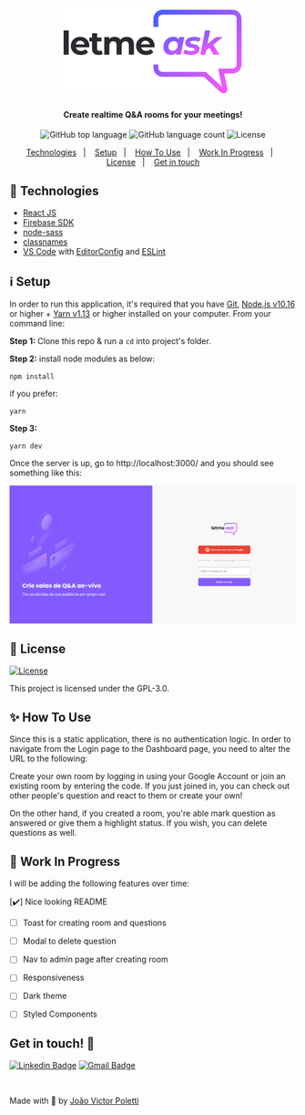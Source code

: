 <h1 align="center">
    <img alt="to-do" src="src/assets/images/logo.svg" />
</h1>

<h4 align="center">
  Create realtime Q&A rooms for your meetings!
</h4>
<p align="center">
  <img alt="GitHub top language" src="https://img.shields.io/github/languages/top/joao96/nlw-letmeask?style=flat-square">

  <img alt="GitHub language count" src="https://img.shields.io/github/languages/count/joao96/nlw-letmeask?style=flat-square">
  <img alt="License" src="https://img.shields.io/github/license/joao96/nlw-letmeask?style=flat-square">
</p>

<p align="center">
  <a href="#checkered_flag-technologies">Technologies</a>&nbsp;&nbsp;&nbsp;|&nbsp;&nbsp;&nbsp;
  <a href="#information_source-setup">Setup</a>&nbsp;&nbsp;&nbsp;|&nbsp;&nbsp;&nbsp;
  <a href="#sparkles-how-to-use">How To Use</a>&nbsp;&nbsp;&nbsp;|&nbsp;&nbsp;&nbsp;
  <a href="#construction-work-in-progress">Work In Progress</a>&nbsp;&nbsp;&nbsp;|&nbsp;&nbsp;&nbsp;
  <a href="#page_facing_up-license">License</a>&nbsp;&nbsp;&nbsp;|&nbsp;&nbsp;&nbsp;
  <a href="#get-in-touch-monocle_face">Get in touch</a>
</p>

## :checkered_flag: Technologies

- [React JS](https://pt-br.reactjs.org/docs/getting-started.html)
- [Firebase SDK](https://firebase.google.com/docs/web/setup?hl=pt-br)
- [node-sass](https://www.npmjs.com/package/node-sass)
- [classnames](https://github.com/JedWatson/classnames)
- [VS Code][vc] with [EditorConfig][vceditconfig] and [ESLint][vceslint]

## :information_source: Setup

In order to run this application, it's required that you have [Git](https://git-scm.com), [Node.js v10.16][nodejs] or higher + [Yarn v1.13][yarn] or higher installed on your computer. From your command line:

**Step 1:** Clone this repo & run a `cd` into project's folder.

**Step 2:** install node modules as below:

```
npm install
```

if you prefer:

```
yarn
```

**Step 3:**

```
yarn dev
```

Once the server is up, go to http://localhost:3000/ and you should see something like this:

<p align="center">
  <img src="src/assets/images/cover.png" alt="Initial page">
</p>

## :page_facing_up: License

<a href="https://github.com/joao96/the-simplest-todo/blob/main/LICENSE">
    <img alt="License" src="https://img.shields.io/github/license/joao96/nlw-letmeask?style=flat-square">
</a>

<br />

This project is licensed under the GPL-3.0.

## :sparkles: How To Use

Since this is a static application, there is no authentication logic. In order to navigate from the Login page to the Dashboard page, you need to alter the URL to the following: 

Create your own room by logging in using your Google Account or join an existing room by entering the code. If you just joined in, you can check out other people's question and react to them or create your own!

On the other hand, if you created a room, you're able mark question as answered or give them a highlight status. If you wish, you can delete questions as well. 

## :construction: Work In Progress

I will be adding the following features over time:

[:heavy_check_mark:] Nice looking README
- [ ] Toast for creating room and questions
- [ ] Modal to delete question
- [ ] Nav to admin page after creating room
- [ ] Responsiveness
- [ ] Dark theme
- [ ] Styled Components



## Get in touch! :monocle_face:

[![Linkedin Badge](https://img.shields.io/badge/-João%20Victor%20Poletti-0e76a8?style=flat-square&logo=Linkedin&logoColor=white&link=https://www.linkedin.com/in/jvpoletti/)](https://www.linkedin.com/in/jvpoletti/)
[![Gmail Badge](https://img.shields.io/badge/-jvpoletti@gmail.com-ff512f?style=flat-square&logo=Gmail&logoColor=white&link=mailto:jvpoletti@gmail.com)](mailto:jvpoletti@gmail.com)

<br />

Made with :green_heart: by [João Victor Poletti](https://github.com/joao96)

[nodejs]: https://nodejs.org/
[yarn]: https://yarnpkg.com/
[vc]: https://code.visualstudio.com/
[vceditconfig]: https://marketplace.visualstudio.com/items?itemName=EditorConfig.EditorConfig
[vceslint]: https://marketplace.visualstudio.com/items?itemName=dbaeumer.vscode-eslint

